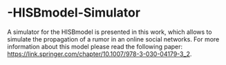 # -HISBmodel-Simulator
A simulator for the HISBmodel is presented in this work, which allows to simulate the propagation of a rumor in an online social networks. For more information about this model please read the following paper: https://link.springer.com/chapter/10.1007/978-3-030-04179-3_2.
